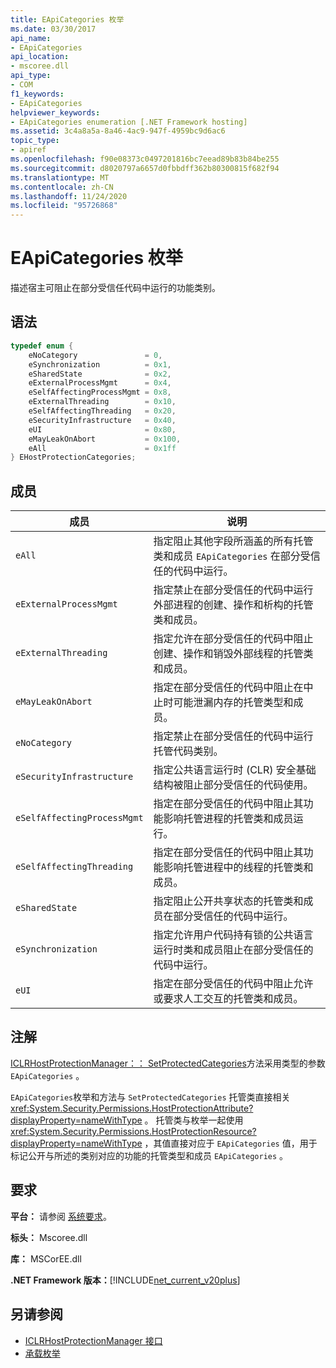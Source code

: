 ```yaml
---
title: EApiCategories 枚举
ms.date: 03/30/2017
api_name:
- EApiCategories
api_location:
- mscoree.dll
api_type:
- COM
f1_keywords:
- EApiCategories
helpviewer_keywords:
- EApiCategories enumeration [.NET Framework hosting]
ms.assetid: 3c4a8a5a-8a46-4ac9-947f-4959bc9d6ac6
topic_type:
- apiref
ms.openlocfilehash: f90e08373c0497201816bc7eead89b83b84be255
ms.sourcegitcommit: d8020797a6657d0fbbdff362b80300815f682f94
ms.translationtype: MT
ms.contentlocale: zh-CN
ms.lasthandoff: 11/24/2020
ms.locfileid: "95726868"
---
```

# <a name="eapicategories-enumeration"></a>EApiCategories 枚举

描述宿主可阻止在部分受信任代码中运行的功能类别。  
  
## <a name="syntax"></a>语法  
  
```cpp  
typedef enum {  
    eNoCategory               = 0,  
    eSynchronization          = 0x1,  
    eSharedState              = 0x2,  
    eExternalProcessMgmt      = 0x4,  
    eSelfAffectingProcessMgmt = 0x8,  
    eExternalThreading        = 0x10,  
    eSelfAffectingThreading   = 0x20,  
    eSecurityInfrastructure   = 0x40,  
    eUI                       = 0x80,  
    eMayLeakOnAbort           = 0x100,  
    eAll                      = 0x1ff  
} EHostProtectionCategories;  
```  
  
## <a name="members"></a>成员  
  
|成员|说明|  
|------------|-----------------|  
|`eAll`|指定阻止其他字段所涵盖的所有托管类和成员 `EApiCategories` 在部分受信任的代码中运行。|  
|`eExternalProcessMgmt`|指定禁止在部分受信任的代码中运行外部进程的创建、操作和析构的托管类和成员。|  
|`eExternalThreading`|指定允许在部分受信任的代码中阻止创建、操作和销毁外部线程的托管类和成员。|  
|`eMayLeakOnAbort`|指定在部分受信任的代码中阻止在中止时可能泄漏内存的托管类型和成员。|  
|`eNoCategory`|指定禁止在部分受信任的代码中运行托管代码类别。|  
|`eSecurityInfrastructure`|指定公共语言运行时 (CLR) 安全基础结构被阻止部分受信任的代码使用。|  
|`eSelfAffectingProcessMgmt`|指定在部分受信任的代码中阻止其功能影响托管进程的托管类和成员运行。|  
|`eSelfAffectingThreading`|指定在部分受信任的代码中阻止其功能影响托管进程中的线程的托管类和成员。|  
|`eSharedState`|指定阻止公开共享状态的托管类和成员在部分受信任的代码中运行。|  
|`eSynchronization`|指定允许用户代码持有锁的公共语言运行时类和成员阻止在部分受信任的代码中运行。|  
|`eUI`|指定在部分受信任的代码中阻止允许或要求人工交互的托管类和成员。|  
  
## <a name="remarks"></a>注解  

 [ICLRHostProtectionManager：： SetProtectedCategories](iclrhostprotectionmanager-setprotectedcategories-method.md)方法采用类型的参数 `EApiCategories` 。  
  
 `EApiCategories`枚举和方法与 `SetProtectedCategories` 托管类直接相关 <xref:System.Security.Permissions.HostProtectionAttribute?displayProperty=nameWithType> 。 托管类与枚举一起使用 <xref:System.Security.Permissions.HostProtectionResource?displayProperty=nameWithType> ，其值直接对应于 `EApiCategories` 值，用于标记公开与所述的类别对应的功能的托管类型和成员 `EApiCategories` 。  
  
## <a name="requirements"></a>要求  

 **平台：** 请参阅 [系统要求](../../get-started/system-requirements.md)。  
  
 **标头：** Mscoree.dll  
  
 **库：** MSCorEE.dll  
  
 **.NET Framework 版本：**[!INCLUDE[net_current_v20plus](../../../../includes/net-current-v20plus-md.md)]  
  
## <a name="see-also"></a>另请参阅

- [ICLRHostProtectionManager 接口](iclrhostprotectionmanager-interface.md)
- [承载枚举](hosting-enumerations.md)
